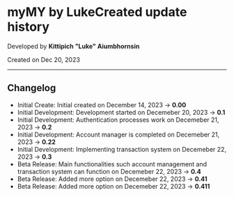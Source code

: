 # myMY by LukeCreated update history

Developed by __Kittipich "Luke" Aiumbhornsin__

Created on Dec 20, 2023

---

## Changelog

- Initial Create: Initial created on December 14, 2023 -> **0.00**
- Initial Development: Development started on Decemeber 20, 2023 -> **0.1**
- Initial Development: Authentication processes work on Decemeber 21, 2023 -> **0.2**
- Initial Development: Account manager is completed on Decemeber 21, 2023 -> **0.22**
- Initial Development: Implementing transaction system on Decemeber 22, 2023 -> **0.3**
- Beta Release: Main functionalities such account management and transaction system can function on Decemeber 22, 2023 -> **0.4**
- Beta Release: Added more option on Decemeber 22, 2023 -> **0.41**
- Beta Release: Added more option on Decemeber 22, 2023 -> **0.411**
